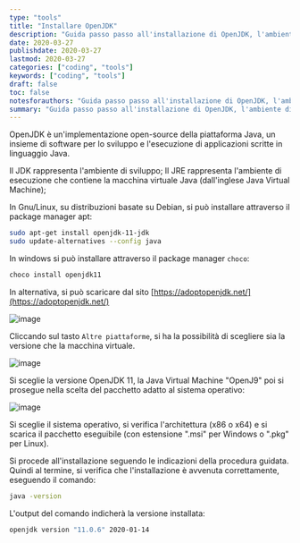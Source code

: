```yaml
---
type: "tools"
title: "Installare OpenJDK"
description: "Guida passo passo all'installazione di OpenJDK, l'ambiente di sviluppo per applicazioni Java"
date: 2020-03-27
publishdate: 2020-03-27
lastmod: 2020-03-27
categories: ["coding", "tools"]
keywords: ["coding", "tools"]
draft: false
toc: false
notesforauthors: "Guida passo passo all'installazione di OpenJDK, l'ambiente di sviluppo per applicazioni Java"
summary: "Guida passo passo all'installazione di OpenJDK, l'ambiente di sviluppo per applicazioni Java"
---
```


OpenJDK è un'implementazione open-source della piattaforma Java, un insieme di software per lo sviluppo e l'esecuzione di applicazioni scritte in linguaggio Java.

Il JDK rappresenta l'ambiente di sviluppo; Il JRE rappresenta l'ambiente di esecuzione che contiene la macchina virtuale Java (dall'inglese Java Virtual Machine);

In Gnu/Linux, su distribuzioni basate su Debian, si può installare attraverso il package manager apt:

```bash
sudo apt-get install openjdk-11-jdk
sudo update-alternatives --config java
```

In windows si può installare attraverso il package manager ```choco```:

```powershell
choco install openjdk11
```

In alternativa, si può scaricare dal sito [https://adoptopenjdk.net/](https://adoptopenjdk.net/) 

![image](/static/coding/tools/OpenJDK-ChooseSO.png "OpenJDK - Scelta Sistema Operativo")

Cliccando sul tasto ``Altre piattaforme``, si ha la possibilità di scegliere sia la versione che la macchina virtuale.

![image](/static/coding/tools/OpenJDK-Choose.png "OpenJDK - Scelta versione e JVM")

Si sceglie la versione OpenJDK 11, la Java Virtual Machine "OpenJ9" poi si prosegue nella scelta del pacchetto adatto al sistema operativo:

![image](/static/coding/tools/OpenJDK-Download.png "OpenJDK - Download pacchetto")

Si sceglie il sistema operativo, si verifica l'architettura (x86 o x64) e si scarica il pacchetto eseguibile (con estensione ".msi" per Windows o ".pkg" per Linux).

Si procede all'installazione seguendo le indicazioni della procedura guidata. Quindi al termine, si verifica che l'installazione è avvenuta correttamente, eseguendo il comando:

```bash
java -version
```

L'output del comando indicherà la versione installata:

```bash
openjdk version "11.0.6" 2020-01-14
```
